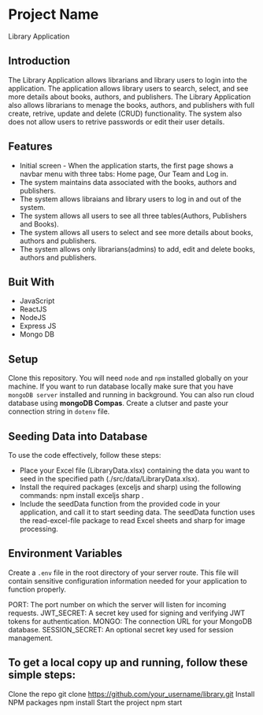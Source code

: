 # Project Name

Library Application

## Introduction

The Library Application allows librarians and library users to login into the application. The application allows library users to search, select, and see more details about books, authors, and publishers. The Library Application also allows librarians to menage the books, authors, and publishers with full create, retrive, update and delete (CRUD) functionality. The system also does not allow users to retrive passwords or edit their user details.

## Features

- Initial screen - When the application starts, the first page shows a navbar menu with three tabs: Home page, Our Team and Log in.
- The system maintains data associated with the books, authors and publishers.
- The system allows libraians and library users to log in and out of the system.
- The system allows all users to see all three tables(Authors, Publishers and Books).
- The system allows all users to select and see more details about books, authors and publishers.
- The system allows only librarians(admins) to add, edit and delete books, authors and publishers.

## Buit With

- JavaScript
- ReactJS
- NodeJS
- Express JS
- Mongo DB


## Setup

Clone this repository. You will need `node` and `npm` installed globally on your machine.
If you want to run database locally make sure that you have `mongoDB server` installed and running in background. 
You can also run cloud database using **mongoDB Compas**. Create a clutser and paste your connection string in `dotenv` file.

## Seeding Data into Database

 To use the code effectively, follow these steps:

- Place your Excel file (LibraryData.xlsx) containing the data you want to seed in the specified path (./src/data/LibraryData.xlsx).
- Install the required packages (exceljs and sharp) using the following commands: npm install exceljs sharp .
- Include the seedData function from the provided code in your application, and call it to start seeding data. The seedData function uses the       read-excel-file package to read Excel sheets and sharp for image processing.

## Environment Variables

Create a `.env` file in the root directory of your server route. This file will contain sensitive configuration information needed for your application to function properly.

PORT: The port number on which the server will listen for incoming requests.
JWT_SECRET: A secret key used for signing and verifying JWT tokens for authentication.
MONGO: The connection URL for your MongoDB database.
SESSION_SECRET: An optional secret key used for session management.


## To get a local copy up and running, follow these simple steps:

Clone the repo git clone https://github.com/your_username/library.git
Install NPM packages npm install
Start the project npm start
